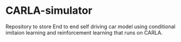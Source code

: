 # CARLA-simulator
Repository to store End to end self driving car model using conditional imitaion learning and reinforcement learning that runs on CARLA.
